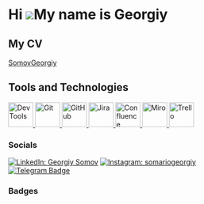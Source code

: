 Hi ![](https://user-images.githubusercontent.com/18350557/176309783-0785949b-9127-417c-8b55-ab5a4333674e.gif)My name is Georgiy
===============================================================================================================================

## My CV

[SomovGeorgiy](https://cv.hexlet.io/ru/resumes/2189)

## Tools and Technologies

<p align="left">
<a href="https://devtools.com/">
<img src="https://example.com/devtools-icon.png" alt="DevTools" width="50" height="50" />
</a>
<a href="https://git.com/">
<img src="https://example.com/git-icon.png" alt="Git" width="50" height="50" />
</a>
<a href="https://github.com/">
<img src="https://example.com/github-icon.png" alt="GitHub" width="50" height="50" />
</a>
<a href="https://www.atlassian.com/software/jira">
<img src="https://example.com/jira-icon.png" alt="Jira" width="50" height="50" />
</a>
<a href="https://www.atlassian.com/software/confluence">
<img src="https://example.com/confluence-icon.png" alt="Confluence" width="50" height="50" />
</a>
<a href="https://miro.com/">
<img src="https://example.com/miro-icon.png" alt="Miro" width="50" height="50" />
</a>
<a href="https://trello.com/">
<img src="https://example.com/trello-icon.png" alt="Trello" width="50" height="50" />
</a>
</p>

### Socials

[![LinkedIn: Georgiy Somov](https://img.shields.io/badge/-LinkedIn-0e76a8?style=flat-square&logo=Linkedin&logoColor=white)](https://www.linkedin.com/in/georgiy-somov-509823265/)
[![Instagram: somariogeorgiy](https://img.shields.io/badge/-Instagram-e4405f?style=flat-square&logo=Instagram&logoColor=white)](http://www.instagram.com/somariogeorgiy)
[![Telegram Badge](https://img.shields.io/badge/-Telegram-0088cc?style=flat-square&logo=Telegram&logoColor=white)](https://t.me/Somario)


### Badges
